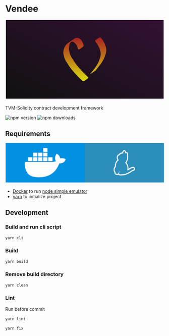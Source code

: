 # Vendee

![cover](docs/cover.svg)

TVM-Solidity contract development framework

![npm version](https://img.shields.io/npm/v/vendee?label=npm%20version&link=https://www.npmjs.com/package/vendee)
![npm downloads](https://img.shields.io/npm/dt/vendee?label=npm%20downloads&link=https://www.npmjs.com/package/vendee)

## Requirements

![requirements](docs/requirements.svg)

* [Docker](https://www.docker.com) to run [node simple emulator](https://github.com/tonlabs/evernode-se)
* [yarn](https://yarnpkg.com) to initialize project

## Development

### Build and run cli script

```shell
yarn cli
```

### Build

```shell
yarn build
```

### Remove build directory

```shell
yarn clean
```

### Lint

Run before commit

```shell
yarn lint
```

```shell
yarn fix
```